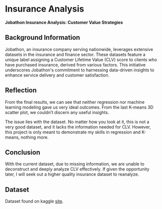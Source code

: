 # Insurance Analysis

**Jobathon Insurance Analysis: Customer Value Strategies**

## Background Information

Jobathon, an insurance company serving nationwide, leverages extensive datasets in the insurance and finance sector. These datasets feature a unique label assigning a Customer Lifetime Value (CLV) score to clients who have purchased insurance, derived from various factors. This initiative underscores Jobathon's commitment to harnessing data-driven insights to enhance service delivery and customer satisfaction.

## Reflection

From the final results, we can see that neither regression nor machine learning modeling gave us very ideal outcomes. From the last K-means 3D scatter plot, we couldn’t discern any useful insights.

The issue lies with the dataset. No matter how you look at it, this is not a very good dataset, and it lacks the information needed for CLV. However, this project is only meant to demonstrate my skills in regression and K-means, nothing more.

## Conclusion

With the current dataset, due to missing information, we are unable to deconstruct and deeply analyze CLV effectively. If given the opportunity later, I will seek out a higher quality insurance dataset to reanalyze.

## Dataset

Dataset found on kaggle [site](https://www.kaggle.com/datasets/trashantrathore/av-jan-2023-jobathon/data).